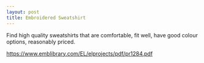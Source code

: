 ```yaml
---
layout: post
title: Embroidered Sweatshirt
---
```


Find high quality sweatshirts that are comfortable, fit well, have good colour options, reasonably priced.

<https://www.emblibrary.com/EL/elprojects/pdf/pr1284.pdf>
